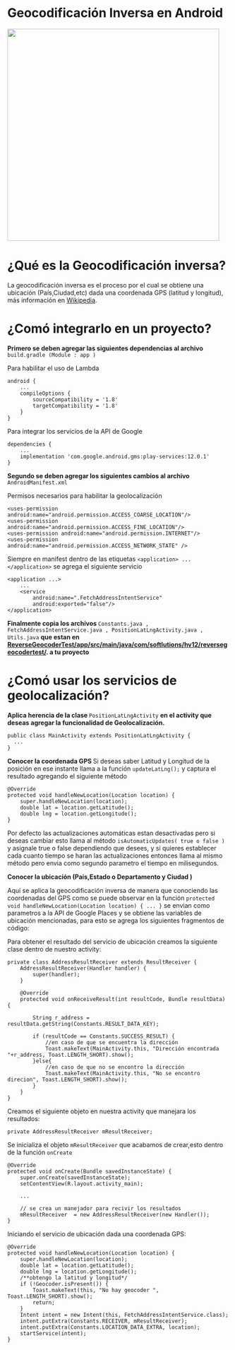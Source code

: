# Geocodificación Inversa en Android


<img src="https://github.com/jonathancplusplus/ReverseGeocoderTest/blob/master/example_geocoder.png" width="480">

# ¿Qué es la Geocodificación inversa?

La geocodificación inversa es el proceso por el cual se obtiene una ubicación (País,Ciudad,etc) dada una coordenada GPS (latitud y longitud), más información en [Wikipedia](https://en.wikipedia.org/wiki/Reverse_geocoding).


# ¿Comó integrarlo en un proyecto?

<b>Primero se deben agregar las siguientes dependencias al archivo </b> ``` build.gradle (Module : app ) ```

Para habilitar el uso de Lambda

    android {
        ...
        compileOptions {
            sourceCompatibility = '1.8'
            targetCompatibility = '1.8'
        }
    }
Para integrar los servicios de la API de Google

    dependencies {
        ...
        implementation 'com.google.android.gms:play-services:12.0.1'
    }

<b> Segundo se deben agregar los siguientes cambios al archivo </b> ``` AndroidManifest.xml```

Permisos necesarios para habilitar la geolocalización

    <uses-permission android:name="android.permission.ACCESS_COARSE_LOCATION"/>
    <uses-permission android:name="android.permission.ACCESS_FINE_LOCATION"/>
    <uses-permission android:name="android.permission.INTERNET"/>
    <uses-permission android:name="android.permission.ACCESS_NETWORK_STATE" />

Siempre en manifest dentro de las etiquetas ``` <application> ... </application> ``` se agrega el siguiente servicio

    <application ...>
        ... 
        <service
            android:name=".FetchAddressIntentService"
            android:exported="false"/>
    </application>
  
<b> Finalmente copia los archivos </b>  ``` Constants.java , FetchAddressIntentService.java , PositionLatLngActivity.java , Utils.java ``` <b> que estan en [ReverseGeocoderTest/app/src/main/java/com/softlutions/hv12/reversegeocodertest/](https://github.com/jonathancplusplus/ReverseGeocoderTest/tree/master/app/src/main/java/com/softlutions/hv12/reversegeocodertest). a tu proyecto </b>

# ¿Comó usar los servicios de geolocalización?

<b> Aplica herencia de la clase </b> ``` PositionLatLngActivity ``` <b> en el activity que deseas agregar la funcionalidad de Geolocalización. </b>

    public class MainActivity extends PositionLatLngActivity {
      ...
    }
<b> Conocer la coordenada GPS </b>
Si deseas saber Latitud y Longitud de la posición en ese instante llama a la función ``` updateLatLng(); ``` y captura el resultado agregando el siguiente método
    
    
    @Override
    protected void handleNewLocation(Location location) {
        super.handleNewLocation(location);
        double lat = location.getLatitude();
        double lng = location.getLongitude();
    }
    
Por defecto las actualizaciones automáticas estan desactivadas pero si deseas cambiar esto llama al método ``` isAutomaticUpdates( true o false ) ``` y asignale true o false dependiendo que desees, y si quieres establecer cada cuanto tiempo se haran las actualizaciones entonces llama al mismo método pero envia como segundo parametro el tiempo en milisegundos.

<b> Conocer la ubicación (País,Estado o Departamento y Ciudad ) </b>

Aquí se aplica la geocodificación inversa de manera que conociendo las coordenadas del GPS como se puede observar en la función ``` protected void handleNewLocation(Location location) { ... } ``` se envian como parametros a la API de Google Places y se obtiene las variables de ubicación mencionadas, para esto se agrega los siguientes fragmentos de código:

Para obtener el resultado del servicio de ubicación creamos la siguiente clase dentro de nuestro activity:

    private class AddressResultReceiver extends ResultReceiver {
        AddressResultReceiver(Handler handler) {
            super(handler);
        }

        @Override
        protected void onReceiveResult(int resultCode, Bundle resultData) {
        
            String r_address = resultData.getString(Constants.RESULT_DATA_KEY);
            
            if (resultCode == Constants.SUCCESS_RESULT) {
                //en caso de que se encuentra la dirección
                Toast.makeText(MainActivity.this, "Dirección encontrada "+r_address, Toast.LENGTH_SHORT).show();
            }else{
                //en caso de que no se encontro la dirección
                Toast.makeText(MainActivity.this, "No se encontro direcion", Toast.LENGTH_SHORT).show();
            }
        }
    }

Creamos el siguiente objeto en nuestra activity que manejara los resultados:

    private AddressResultReceiver mResultReceiver;
    
Se inicializa el objeto ``` mResultReceiver ``` que acabamos de crear,esto dentro de la función ``` onCreate ```

    @Override
    protected void onCreate(Bundle savedInstanceState) {
        super.onCreate(savedInstanceState);
        setContentView(R.layout.activity_main);
        
        ...
        
        // se crea un manejador para recivir los resultados
        mResultReceiver  = new AddressResultReceiver(new Handler());   
    }

Iniciando el servicio de ubicación dada una coordenada GPS:

    @Override
    protected void handleNewLocation(Location location) {
        super.handleNewLocation(location);
        double lat = location.getLatitude();
        double lng = location.getLongitude();
        /**obtengo la latitud y longitud*/
        if (!Geocoder.isPresent()) {
            Toast.makeText(this, "No hay geocoder ", Toast.LENGTH_SHORT).show();
            return;
        }
        Intent intent = new Intent(this, FetchAddressIntentService.class);
        intent.putExtra(Constants.RECEIVER, mResultReceiver);
        intent.putExtra(Constants.LOCATION_DATA_EXTRA, location);
        startService(intent);
    }
